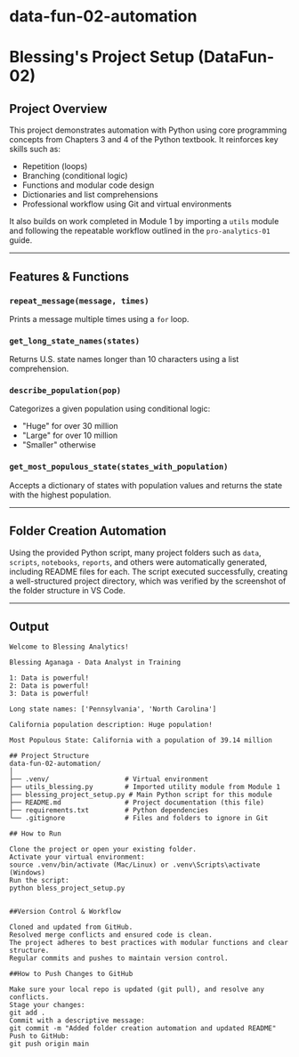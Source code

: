 # data-fun-02-automation
# Blessing's Project Setup (DataFun-02)

## Project Overview

This project demonstrates automation with Python using core programming concepts from Chapters 3 and 4 of the Python textbook. It reinforces key skills such as:

- Repetition (loops)
- Branching (conditional logic)
- Functions and modular code design
- Dictionaries and list comprehensions
- Professional workflow using Git and virtual environments

It also builds on work completed in Module 1 by importing a `utils` module and following the repeatable workflow outlined in the `pro-analytics-01` guide.

---

## Features & Functions

### `repeat_message(message, times)`
Prints a message multiple times using a `for` loop.

### `get_long_state_names(states)`
Returns U.S. state names longer than 10 characters using a list comprehension.

### `describe_population(pop)`
Categorizes a given population using conditional logic:
- "Huge" for over 30 million  
- "Large" for over 10 million  
- "Smaller" otherwise

### `get_most_populous_state(states_with_population)`
Accepts a dictionary of states with population values and returns the state with the highest population.

---

## **Folder Creation Automation**

Using the provided Python script, many project folders such as `data`, `scripts`, `notebooks`, `reports`, and others were automatically generated, including README files for each. The script executed successfully, creating a well-structured project directory, which was verified by the screenshot of the folder structure in VS Code.

---

##  Output

```text
Welcome to Blessing Analytics!

Blessing Aganaga - Data Analyst in Training

1: Data is powerful!
2: Data is powerful!
3: Data is powerful!

Long state names: ['Pennsylvania', 'North Carolina']

California population description: Huge population!

Most Populous State: California with a population of 39.14 million

## Project Structure 
data-fun-02-automation/
│
├── .venv/                   # Virtual environment
├── utils_blessing.py        # Imported utility module from Module 1
├── blessing_project_setup.py # Main Python script for this module
├── README.md                # Project documentation (this file)
├── requirements.txt         # Python dependencies
└── .gitignore               # Files and folders to ignore in Git

## How to Run

Clone the project or open your existing folder.
Activate your virtual environment:
source .venv/bin/activate (Mac/Linux) or .venv\Scripts\activate (Windows)
Run the script:
python bless_project_setup.py


##Version Control & Workflow

Cloned and updated from GitHub.
Resolved merge conflicts and ensured code is clean.
The project adheres to best practices with modular functions and clear structure.
Regular commits and pushes to maintain version control.

##How to Push Changes to GitHub

Make sure your local repo is updated (git pull), and resolve any conflicts.
Stage your changes:
git add .
Commit with a descriptive message:
git commit -m "Added folder creation automation and updated README"
Push to GitHub:
git push origin main


